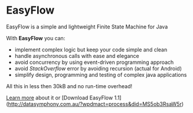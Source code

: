 EasyFlow
========

EasyFlow is a simple and lightweight Finite State Machine for Java

With **EasyFlow** you can:
* implement complex logic but keep your code simple and clean
* handle asynchronous calls with ease and elegance
* avoid concurrency by using event-driven programming approach
* avoid *StackOverflow* error by avoiding recursion (actual for Android)
* simplify design, programming and testing of complex java applications

All this in less then 30kB and no run-time overhead!

[Learn more](https://github.com/Beh01der/EasyFlow/wiki) about it or [Download EasyFlow 1.1] (http://datasymphony.com.au/?wpdmact=process&did=MS5ob3RsaW5r)
